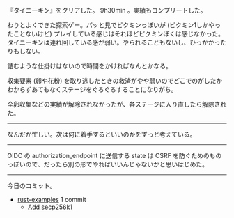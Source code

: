 『タイニーキン』をクリアした。 9h30min 。実績もコンプリートした。

わりとよくできた探索ゲー。パッと見でピクミンっぽいが (ピクミン1しかやったことないけど) プレイしている感じはそれほどピクミンぽくは感じなかった。タイニーキンは連れ回している感が弱い。やられることもないし、ひっかかったりもしない。

詰むような仕掛けはないので時間をかければなんとかなる。

収集要素 (卵や花粉) を取り逃したときの救済がやや弱いのでどこでのがしたかわからずあてもなくステージをぐるぐるすることになりがち。

全卵収集などの実績が解除されなかったが、各ステージに入り直したら解除された。

---

なんだか忙しい。次は何に着手するといいのかをずっと考えている。

---

OIDC の authorization_endpoint に送信する state は CSRF を防ぐためのものっぽいので、だったら別の形でやればいいんじゃないかと思いはじめた。

---

今日のコミット。

- [rust-examples](https://github.com/bouzuya/rust-examples) 1 commit
  - [Add secp256k1](https://github.com/bouzuya/rust-examples/commit/90180b9784f38be921dfa76887a5bbc0b8223635)

